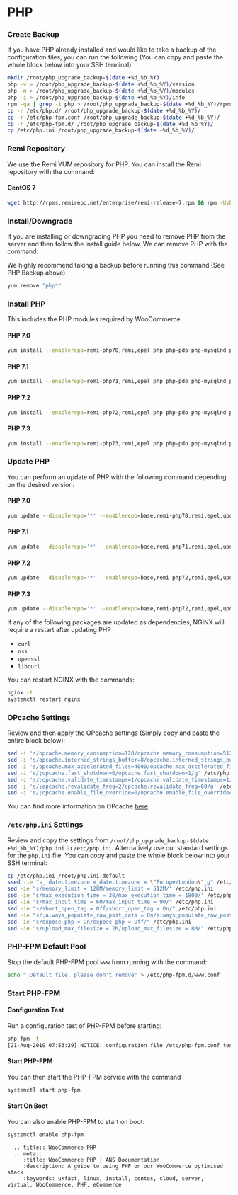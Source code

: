 # PHP

### Create Backup

If you have PHP already installed and would like to take a backup of the configuration files, you can run the following (You can copy and paste the whole block below into your SSH terminal):

```bash
mkdir /root/php_upgrade_backup-$(date +%d_%b_%Y)
php -v > /root/php_upgrade_backup-$(date +%d_%b_%Y)/version
php -m > /root/php_upgrade_backup-$(date +%d_%b_%Y)/modules
php -i > /root/php_upgrade_backup-$(date +%d_%b_%Y)/info
rpm -qa | grep -i php > /root/php_upgrade_backup-$(date +%d_%b_%Y)/rpms
cp -r /etc/php.d/ /root/php_upgrade_backup-$(date +%d_%b_%Y)/
cp -r /etc/php-fpm.conf /root/php_upgrade_backup-$(date +%d_%b_%Y)/
cp -r /etc/php-fpm.d/ /root/php_upgrade_backup-$(date +%d_%b_%Y)/
cp /etc/php.ini /root/php_upgrade_backup-$(date +%d_%b_%Y)/
```

### Remi Repository

We use the Remi YUM repository for PHP. You can install the Remi repository with the command:

#### CentOS 7

```bash
wget http://rpms.remirepo.net/enterprise/remi-release-7.rpm && rpm -Uvh remi-release-7.rpm && rm -f remi-release-7.rpm
```

### Install/Downgrade

If you are installing or downgrading PHP you need to remove PHP from the server and then follow the install guide below. We can remove PHP with the command:

We highly recommend taking a backup before running this command (See PHP Backup above)

```bash
yum remove "php*"
```

### Install PHP

This includes the PHP modules required by WooCommerce.

#### PHP 7.0

```bash
yum install --enablerepo=remi-php70,remi,epel php php-pdo php-mysqlnd php-opcache php-xml php-mcrypt php-gd php-devel php-mysql php-intl php-mbstring php-bcmath php-json php-pecl-zip php-iconv php-pecl-apcu php-pecl-redis php-fpm php-zip php-soap php-ioncube-loader composer
```

#### PHP 7.1

```bash
yum install --enablerepo=remi-php71,remi,epel php php-pdo php-mysqlnd php-opcache php-xml php-mcrypt php-gd php-devel php-mysql php-intl php-mbstring php-bcmath php-json php-pecl-zip php-iconv php-pecl-apcu php-pecl-redis php-fpm php-zip php-soap php-ioncube-loader composer
```
#### PHP 7.2

```bash
yum install --enablerepo=remi-php72,remi,epel php php-pdo php-mysqlnd php-opcache php-xml php-pecl-mcrypt php-gd php-devel php-intl php-mbstring php-bcmath php-json php-pecl-zip php-iconv php-pecl-apcu php-pecl-redis php-fpm php-zip php-soap php-ioncube-loader composer
```

#### PHP 7.3

```bash
yum install --enablerepo=remi-php73,remi,epel php php-pdo php-mysqlnd php-opcache php-xml php-pecl-mcrypt php-gd php-devel php-intl php-mbstring php-bcmath php-json php-pecl-zip php-iconv php-pecl-apcu php-pecl-redis php-fpm php-zip php-soap php-ioncube-loader composer
```

### Update PHP

You can perform an update of PHP with the following command depending on the desired version:

#### PHP 7.0

```bash
yum update --disablerepo='*' --enablerepo=base,remi-php70,remi,epel,updates 'php-*'
```

#### PHP 7.1

```bash
yum update --disablerepo='*' --enablerepo=base,remi-php71,remi,epel,updates 'php-*'
```
#### PHP 7.2

```bash
yum update --disablerepo='*' --enablerepo=base,remi-php72,remi,epel,updates 'php-*'
```

#### PHP 7.3

```bash
yum update --disablerepo='*' --enablerepo=base,remi-php72,remi,epel,updates 'php-*'
```

If any of the following packages are updated as dependencies, NGINX will require a restart after updating PHP

* `curl`
* `nss`
* `openssl`
* `libcurl`

You can restart NGINX with the commands:

```bash
nginx -t
systemctl restart nginx
```

### OPcache Settings

Review and then apply the OPcache settings (Simply copy and paste the entire block below):

```bash
sed -i 's/opcache.memory_consumption=128/opcache.memory_consumption=512/g' /etc/php.d/*opcache.ini
sed -i 's/opcache.interned_strings_buffer=8/opcache.interned_strings_buffer=12/g' /etc/php.d/*opcache.ini
sed -i 's/opcache.max_accelerated_files=4000/opcache.max_accelerated_files=10000/g' /etc/php.d/*opcache.ini
sed -i 's/;opcache.fast_shutdown=0/opcache.fast_shutdown=1/g' /etc/php.d/*opcache.ini
sed -i 's/;opcache.validate_timestamps=1/opcache.validate_timestamps=1/g' /etc/php.d/*opcache.ini
sed -i 's/;opcache.revalidate_freq=2/opcache.revalidate_freq=60/g' /etc/php.d/*opcache.ini
sed -i 's/;opcache.enable_file_override=0/opcache.enable_file_override=1/g' /etc/php.d/*opcache.ini
```

You can find more information on OPcache [here](/ecommercestacks/woocommerce/opcache/opcache)

### `/etc/php.ini` Settings

Review and copy the settings from `/root/php_upgrade_backup-$(date +%d_%b_%Y)/php.ini` to `/etc/php.ini`. Alternatively use our standard settings for the `php.ini` file. You can copy and paste the whole block below into your SSH terminal:

```bash
cp /etc/php.ini /root/php.ini.default
ssed -ie "s_;date.timezone =_date.timezone = \"Europe/London\"_g" /etc/php.ini
sed -ie "s/memory_limit = 128M/memory_limit = 512M/" /etc/php.ini
sed -ie "s/max_execution_time = 30/max_execution_time = 1800/" /etc/php.ini
sed -ie "s/max_input_time = 60/max_input_time = 90/" /etc/php.ini
sed -ie "s/short_open_tag = Off/short_open_tag = On/" /etc/php.ini
sed -ie "s/;always_populate_raw_post_data = On/always_populate_raw_post_data = -1/" /etc/php.ini
sed -ie "s/expose_php = On/expose_php = Off/" /etc/php.ini
sed -ie "s/upload_max_filesize = 2M/upload_max_filesize = 8M/" /etc/php.ini
```

### PHP-FPM Default Pool

Stop the default PHP-FPM pool `www` from running with the command:

```bash
echo ";Default file, please don't remove" > /etc/php-fpm.d/www.conf
```

### Start PHP-FPM

#### Configuration Test

Run a configuration test of PHP-FPM before starting:

```bash
php-fpm -t
[21-Aug-2019 07:53:29] NOTICE: configuration file /etc/php-fpm.conf test is successful
```
#### Start PHP-FPM

You can then start the PHP-FPM service with the command

```bash
systemctl start php-fpm
```
#### Start On Boot

You can also enable PHP-FPM to start on boot:

```bash
systemctl enable php-fpm
```

```eval_rst
  .. title:: WooCommerce PHP
  .. meta::
     :title: WooCommerce PHP | ANS Documentation
     :description: A guide to using PHP on our WooCommerce optimised stack
     :keywords: ukfast, linux, install, centos, cloud, server, virtual, WooCommerce, PHP, eCommerce
```
